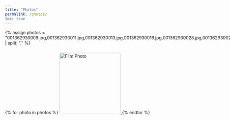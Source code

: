 ```yaml
---
title: "Photos"
permalink: /photos/
toc: true
---
```


<div style="display: flex; flex-wrap: wrap; gap: 10px;">
  {% assign photos = "001362930008.jpg,001362930011.jpg,001362930013.jpg,001362930016.jpg,001362930028.jpg,001362930029.jpg,001362930031.jpg,001362930036.jpg,001362940001.jpg,001362940004.jpg,001362950003.jpg,001362950006.jpg,001362950007.jpg,001362950008.jpg,001362950017.jpg,001362950020.jpg,001362950022.jpg,001384340014.jpg,001384340016.jpg" | split: "," %}

  {% for photo in photos %}
    <a href="/images/filmphotos/{{ photo }}" target="_blank">
      <img src="/images/filmphotos/{{ photo }}" alt="Film Photo" style="width: 200px; height: auto; border-radius: 5px; transition: transform 0.2s;" onmouseover="this.style.transform='scale(1.1)'" onmouseout="this.style.transform='scale(1)'">
    </a>
  {% endfor %}
</div>
